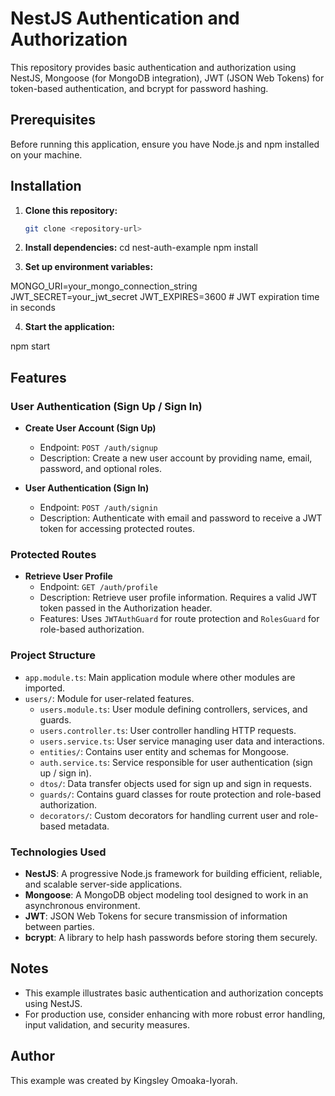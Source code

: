 # NestJS Authentication and Authorization

This repository provides basic authentication and authorization using NestJS, Mongoose (for MongoDB integration), JWT (JSON Web Tokens) for token-based authentication, and bcrypt for password hashing.

## Prerequisites

Before running this application, ensure you have Node.js and npm installed on your machine.

## Installation

1. **Clone this repository:**

   ```bash
   git clone <repository-url>

   ```

2. **Install dependencies:**
   cd nest-auth-example
   npm install

3. **Set up environment variables:**

MONGO_URI=your_mongo_connection_string
JWT_SECRET=your_jwt_secret
JWT_EXPIRES=3600 # JWT expiration time in seconds

4. **Start the application:**

npm start

## Features

### User Authentication (Sign Up / Sign In)

- **Create User Account (Sign Up)**

  - Endpoint: `POST /auth/signup`
  - Description: Create a new user account by providing name, email, password, and optional roles.

- **User Authentication (Sign In)**
  - Endpoint: `POST /auth/signin`
  - Description: Authenticate with email and password to receive a JWT token for accessing protected routes.

### Protected Routes

- **Retrieve User Profile**
  - Endpoint: `GET /auth/profile`
  - Description: Retrieve user profile information. Requires a valid JWT token passed in the Authorization header.
  - Features: Uses `JWTAuthGuard` for route protection and `RolesGuard` for role-based authorization.

### Project Structure

- `app.module.ts`: Main application module where other modules are imported.
- `users/`: Module for user-related features.
  - `users.module.ts`: User module defining controllers, services, and guards.
  - `users.controller.ts`: User controller handling HTTP requests.
  - `users.service.ts`: User service managing user data and interactions.
  - `entities/`: Contains user entity and schemas for Mongoose.
  - `auth.service.ts`: Service responsible for user authentication (sign up / sign in).
  - `dtos/`: Data transfer objects used for sign up and sign in requests.
  - `guards/`: Contains guard classes for route protection and role-based authorization.
  - `decorators/`: Custom decorators for handling current user and role-based metadata.

### Technologies Used

- **NestJS**: A progressive Node.js framework for building efficient, reliable, and scalable server-side applications.
- **Mongoose**: A MongoDB object modeling tool designed to work in an asynchronous environment.
- **JWT**: JSON Web Tokens for secure transmission of information between parties.
- **bcrypt**: A library to help hash passwords before storing them securely.

## Notes

- This example illustrates basic authentication and authorization concepts using NestJS.
- For production use, consider enhancing with more robust error handling, input validation, and security measures.

## Author

This example was created by Kingsley Omoaka-Iyorah.

